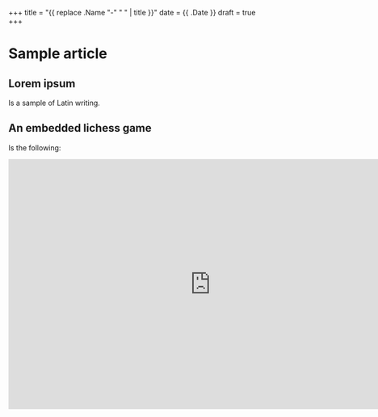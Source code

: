 +++
title = "{{ replace .Name "-" " " | title }}"
date = {{ .Date }}
draft = true
+++

# Sample article #

## Lorem ipsum ##

Is a sample of Latin writing.

## An embedded lichess game ##

Is the following:

<iframe width=800 height=495 frameborder=0 src="https://lichess.org/embed/pBegZCdB/white#51?theme=auto&amp;bg=light"></iframe>